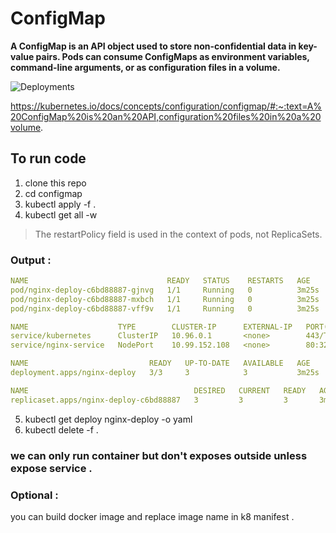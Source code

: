 # ConfigMap

<b> A ConfigMap is an API object used to store non-confidential data in key-value pairs. Pods can consume ConfigMaps as environment variables, command-line arguments, or as configuration files in a volume. </b>

<img src="https://miro.medium.com/v2/resize:fit:1160/0*doaioRB-9pQ-Hy21" alt="Deployments">

https://kubernetes.io/docs/concepts/configuration/configmap/#:~:text=A%20ConfigMap%20is%20an%20API,configuration%20files%20in%20a%20volume.


## To run code 
1. clone this repo 
2. cd configmap
3. kubectl apply -f .
4. kubectl get all -w  <br>

> The restartPolicy field is used in the context of pods, not ReplicaSets.
### Output : 
```yaml
NAME                               READY   STATUS    RESTARTS   AGE
pod/nginx-deploy-c6bd88887-gjnvg   1/1     Running   0          3m25s
pod/nginx-deploy-c6bd88887-mxbch   1/1     Running   0          3m25s
pod/nginx-deploy-c6bd88887-vff9v   1/1     Running   0          3m25s

NAME                    TYPE        CLUSTER-IP      EXTERNAL-IP   PORT(S)        AGE
service/kubernetes      ClusterIP   10.96.0.1       <none>        443/TCP        13d
service/nginx-service   NodePort    10.99.152.108   <none>        80:32249/TCP   49s

NAME                           READY   UP-TO-DATE   AVAILABLE   AGE
deployment.apps/nginx-deploy   3/3     3            3           3m25s

NAME                                     DESIRED   CURRENT   READY   AGE
replicaset.apps/nginx-deploy-c6bd88887   3         3         3       3m25s
```
5. kubectl get deploy nginx-deploy -o yaml
6. kubectl delete -f .
### we can only run container but don't exposes outside unless expose service .

### Optional : 
you can build docker image and replace image name in k8 manifest .


